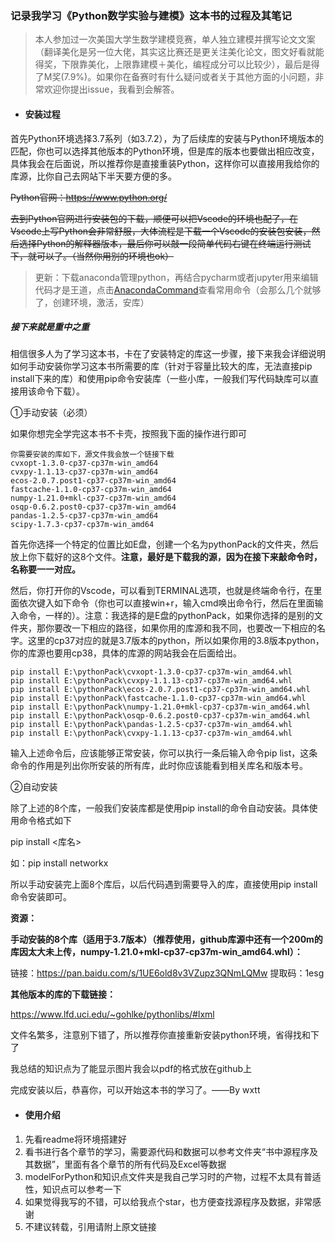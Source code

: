 ### 记录我学习《Python数学实验与建模》这本书的过程及其笔记

> 本人参加过一次美国大学生数学建模竞赛，单人独立建模并撰写论文文案（翻译美化是另一位大佬，其实这比赛还是更关注美化论文，图文好看就能得奖，下限靠美化，上限靠建模＋美化，编程成分可以比较少），最后是得了M奖(7.9%)。如果你在备赛时有什么疑问或者关于其他方面的小问题，非常欢迎你提出issue，我看到会解答。

- #### 安装过程

首先Python环境选择3.7系列（如3.7.2），为了后续库的安装与Python环境版本的匹配，你也可以选择其他版本的Python环境，但是库的版本也要做出相应改变，具体我会在后面说，所以推荐你是直接重装Python，这样你可以直接用我给你的库源，比你自己去网站下半天要方便的多。

~~Python官网：https://www.python.org/~~

~~去到Python官网进行安装包的下载，顺便可以把Vscode的环境也配了，在Vscode上写Python会非常舒服，大体流程是下载一个Vscode的安装包安装，然后选择Python的解释器版本，最后你可以敲一段简单代码右键在终端运行测试下，就可以了。（当然你用别的环境也ok）~~

> 更新：下载anaconda管理python，再结合pycharm或者jupyter用来编辑代码才是王道，点击[AnacondaCommand](AnacondaCommand.md)查看常用命令（会那么几个就够了，创建环境，激活，安库）

##### **接下来就是重中之重**

相信很多人为了学习这本书，卡在了安装特定的库这一步骤，接下来我会详细说明如何手动安装你学习这本书所需要的库（针对于容量比较大的库，无法直接pip install下来的库）和使用pip命令安装库（一些小库，一般我们写代码缺库可以直接用该命令下载）。

①手动安装（必须）

如果你想完全学完这本书不卡壳，按照我下面的操作进行即可

```
你需要安装的库如下，源文件我会放一个链接下载
cvxopt-1.3.0-cp37-cp37m-win_amd64
cvxpy-1.1.13-cp37-cp37m-win_amd64
ecos-2.0.7.post1-cp37-cp37m-win_amd64
fastcache-1.1.0-cp37-cp37m-win_amd64
numpy-1.21.0+mkl-cp37-cp37m-win_amd64
osqp-0.6.2.post0-cp37-cp37m-win_amd64
pandas-1.2.5-cp37-cp37m-win_amd64
scipy-1.7.3-cp37-cp37m-win_amd64
```

首先你选择一个特定的位置比如E盘，创建一个名为pythonPack的文件夹，然后放上你下载好的这8个文件。**注意，最好是下载我的源，因为在接下来敲命令时，名称要一一对应。**

然后，你打开你的Vscode，可以看到TERMINAL选项，也就是终端命令行，在里面依次键入如下命令（你也可以直接win+r，输入cmd唤出命令行，然后在里面输入命令，一样的）。注意：我选择的是E盘的pythonPack，如果你选择的是别的文件夹，那你要改一下相应的路径，如果你用的库源和我不同，也要改一下相应的名字。这里的cp37对应的就是3.7版本的python，所以如果你用的3.8版本python，你的库源也要用cp38，具体的库源的网站我会在后面给出。

```
pip install E:\pythonPack\cvxopt-1.3.0-cp37-cp37m-win_amd64.whl
pip install E:\pythonPack\cvxpy-1.1.13-cp37-cp37m-win_amd64.whl
pip install E:\pythonPack\ecos-2.0.7.post1-cp37-cp37m-win_amd64.whl
pip install E:\pythonPack\fastcache-1.1.0-cp37-cp37m-win_amd64.whl
pip install E:\pythonPack\numpy-1.21.0+mkl-cp37-cp37m-win_amd64.whl
pip install E:\pythonPack\osqp-0.6.2.post0-cp37-cp37m-win_amd64.whl
pip install E:\pythonPack\pandas-1.2.5-cp37-cp37m-win_amd64.whl
pip install E:\pythonPack\cvxpy-1.1.13-cp37-cp37m-win_amd64.whl
```

输入上述命令后，应该能够正常安装，你可以执行一条后输入命令pip list，这条命令的作用是列出你所安装的所有库，此时你应该能看到相关库名和版本号。

②自动安装

除了上述的8个库，一般我们安装库都是使用pip install的命令自动安装。具体使用命令格式如下

pip install <库名>

如：pip install networkx

所以手动安装完上面8个库后，以后代码遇到需要导入的库，直接使用pip install命令安装即可。

**资源：**

**手动安装的8个库（适用于3.7版本）（推荐使用，github库源中还有一个200m的库因太大未上传，numpy-1.21.0+mkl-cp37-cp37m-win_amd64.whl）：**

链接：https://pan.baidu.com/s/1UE6old8v3VZupz3QNmLQMw 
提取码：1esg

**其他版本的库的下载链接：**

https://www.lfd.uci.edu/~gohlke/pythonlibs/#lxml

文件名繁多，注意别下错了，所以推荐你直接重新安装python环境，省得找和下了

我总结的知识点为了能显示图片我会以pdf的格式放在github上

完成安装以后，恭喜你，可以开始这本书的学习了。——By wxtt

- #### 使用介绍

1. 先看readme将环境搭建好
2. 看书进行各个章节的学习，需要源代码和数据可以参考文件夹“书中源程序及其数据”，里面有各个章节的所有代码及Excel等数据
3. modelForPython和知识点文件夹是我自己学习时的产物，过程不太具有普适性，知识点可以参考一下
4. 如果觉得我写的不错，可以给我点个star，也方便查找源程序及数据，非常感谢
5. 不建议转载，引用请附上原文链接
